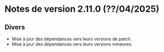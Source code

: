 # Notes de version 2.11.0 (??/04/2025)

## Divers

- Mise à jour des dépendances vers leurs versions de patch.
- Mise à jour des dépendances vers leurs versions mineures.
